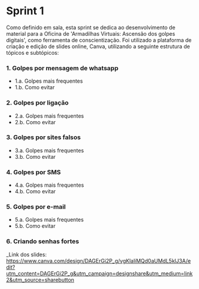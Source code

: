 # Sprint 1

Como definido em sala, esta sprint se dedica ao desenvolvimento de material para a Oficina de 'Armadilhas Virtuais: Ascensão dos golpes digitais', como ferramenta de conscientização. Foi utilizado a plataforma de criação e edição de slides online, Canva, utilizando a seguinte estrutura de tópicos e subtópicos:

### 1. Golpes por mensagem de whatsapp
+ 1.a. Golpes mais frequentes
+ 1.b. Como evitar

### 2. Golpes por ligação
+ 2.a. Golpes mais frequentes
+ 2.b. Como evitar

### 3. Golpes por sites falsos
+ 3.a. Golpes mais frequentes
+ 3.b. Como evitar

### 4. Golpes por SMS
+ 4.a. Golpes mais frequentes
+ 4.b. Como evitar

### 5. Golpes por e-mail
+ 5.a. Golpes mais frequentes
+ 5.b. Como evitar

### 6. Criando senhas fortes

_Link dos slides: https://www.canva.com/design/DAGErGi2P_g/vgKlaliMQd0aUMdL5klJ3A/edit?utm_content=DAGErGi2P_g&utm_campaign=designshare&utm_medium=link2&utm_source=sharebutton
